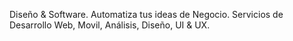 Diseño & Software.
Automatiza tus ideas de Negocio.
Servicios de Desarrollo Web, Movil, Análisis, Diseño, UI & UX.
